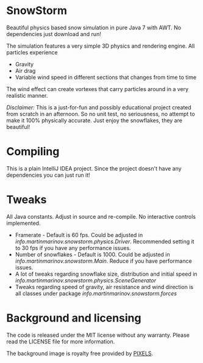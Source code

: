 # SnowStorm
Beautiful physics based snow simulation in pure Java 7 with AWT. No dependencies just download and run!

The simulation features a very simple 3D physics and rendering engine. All particles experience

* Gravity
* Air drag
* Variable wind speed in different sections that changes from time to time

The wind effect can create vortexes that carry particles around in a very realistic manner.

*Disclaimer:* This is a just-for-fun and possibly educational project created from scratch in an afternoon. So no unit test, no seriousness, no attempt to make it 100% physically accurate. Just enjoy the snowflakes, they are beautiful!

# Compiling

This is a plain IntelliJ IDEA project. Since the project doesn't have any dependencies you can just run it!

# Tweaks

All Java constants. Adjust in source and re-compile. No interactive controls implemented.

* Framerate - Default is 60 fps. Could be adjusted in *info.martinmarinov.snowstorm.physics.Driver*. Recommended setting it to 30 fps if you have any performance issues.
* Number of snowflakes - Default is 1000. Could be adjusted in *info.martinmarinov.snowstorm.Main*. Reduce if you have performance issues.
* A lot of tweaks regarding snowflake size, distribution and initial speed in *info.martinmarinov.snowstorm.physics.SceneGenerator*
* Tweaks regarding speed of gravity, air resistance and wind direction is all classes under package *info.martinmarinov.snowstorm.forces*

# Background and licensing

The code is released under the MIT license without any warranty. Please read the LICENSE file for more information.

The background image is royalty free provided by [PIXELS](https://www.pexels.com/photo/trees-house-winter-night-24639/).
